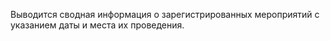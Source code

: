 Выводится сводная информация о зарегистрированных мероприятий с указанием даты и места их проведения.